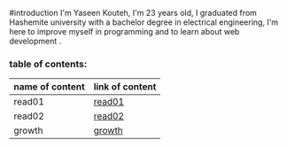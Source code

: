#introduction
 I'm Yaseen Kouteh, I'm 23 years old, I graduated from Hashemite university with a bachelor degree in electrical engineering, I'm here to improve myself in programming  and to learn about web development .

 ### table of contents:
 name of content   |   link of content
 -------  |   --------
 read01   | [read01](https://replit.com/@yaseen1998/reading-notes#read:01.md)
 read02   |[read02](https://replit.com/@yaseen1998/reading-notes#read02.md)
 growth|[growth](https://replit.com/@yaseen1998/reading-notes#growth.md)